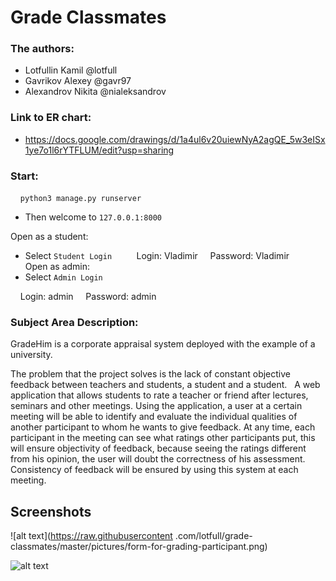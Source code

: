# Grade Classmates

### The authors:
- Lotfullin Kamil @lotfull
- Gavrikov Alexey @gavr97
- Alexandrov Nikita @nialeksandrov
 
### Link to ER chart:
- https://docs.google.com/drawings/d/1a4ul6v20uiewNyA2agQE_5w3eISx1ye7o1l6rYTFLUM/edit?usp=sharing

### Start:
    `python3 manage.py runserver`
- Then welcome to `127.0.0.1:8000`

Open as a student:
- Select `Student Login`
    
    Login: Vladimir
    Password: Vladimir
    
Open as admin:
- Select `Admin Login`

    Login: admin
    Password: admin
 
### Subject Area Description:

GradeHim is a corporate appraisal system deployed with the example of a university.

The problem that the project solves is the lack of constant objective feedback between teachers and students, a student and a student.
 
A web application that allows students to rate a teacher or friend after lectures, seminars and other meetings. Using the application, a user at a certain meeting will be able to identify and evaluate the individual qualities of another participant to whom he wants to give feedback. At any time, each participant in the meeting can see what ratings other participants put, this will ensure objectivity of feedback, because seeing the ratings different from his opinion, the user will doubt the correctness of his assessment. Consistency of feedback will be ensured by using this system at each meeting.


## Screenshots

![alt text](https://raw.githubusercontent
.com/lotfull/grade-classmates/master/pictures/form-for-grading-participant.png)

![alt text](https://raw.githubusercontent.com/lotfull/grade-classmates/master/pictures/meeting-grade-results-p2p.png)
